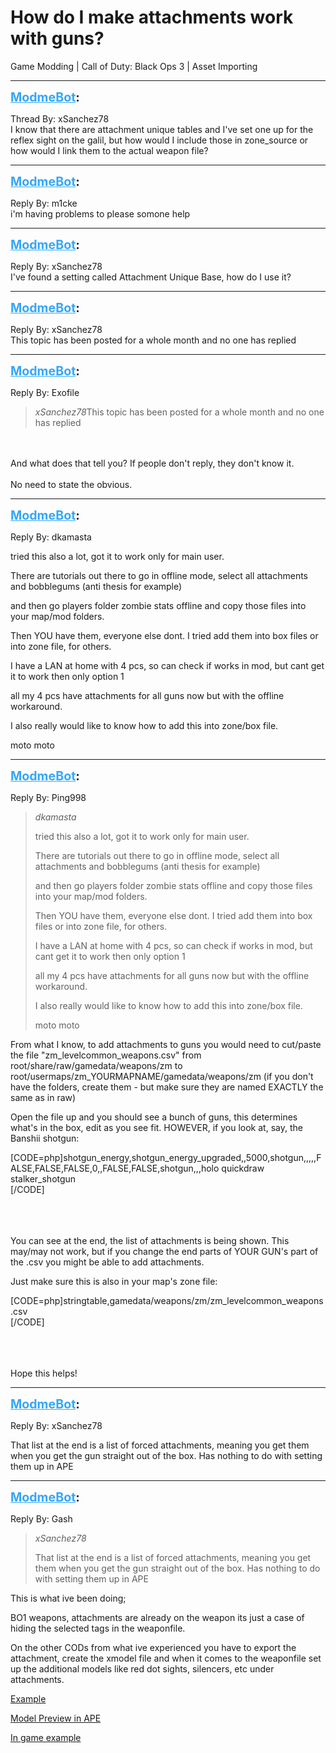 # How do I make attachments work with guns?
Game Modding | Call of Duty: Black Ops 3 | Asset Importing

---
<strong style="font-size: 1.4em;"><span style="text-decoration: underline;text-decoration-color: #34a7f9;"><span style="color:#34a7f9;">ModmeBot</span></span>:</strong>

<p>Thread By: xSanchez78<br />I know that there are attachment unique tables and I&#39;ve set one up for the reflex sight on the galil, but how would I include those in zone_source or how would I link them to the actual weapon file?</p>

---
<strong style="font-size: 1.4em;"><span style="text-decoration: underline;text-decoration-color: #34a7f9;"><span style="color:#34a7f9;">ModmeBot</span></span>:</strong>

<p>Reply By: m1cke<br />i&#39;m having problems to please somone help</p>

---
<strong style="font-size: 1.4em;"><span style="text-decoration: underline;text-decoration-color: #34a7f9;"><span style="color:#34a7f9;">ModmeBot</span></span>:</strong>

<p>Reply By: xSanchez78<br />I&#39;ve found a setting called Attachment Unique Base, how do I use it?</p>

---
<strong style="font-size: 1.4em;"><span style="text-decoration: underline;text-decoration-color: #34a7f9;"><span style="color:#34a7f9;">ModmeBot</span></span>:</strong>

<p>Reply By: xSanchez78<br />This topic has been posted for a whole month and no one has replied</p>

---
<strong style="font-size: 1.4em;"><span style="text-decoration: underline;text-decoration-color: #34a7f9;"><span style="color:#34a7f9;">ModmeBot</span></span>:</strong>

<p>Reply By: Exofile<br /><blockquote><em>xSanchez78</em>This topic has been posted for a whole month and no one has replied</blockquote><br /><br />And what does that tell you? If people don&#39;t reply, they don&#39;t know it. <br /><br />No need to state the obvious.</p>

---
<strong style="font-size: 1.4em;"><span style="text-decoration: underline;text-decoration-color: #34a7f9;"><span style="color:#34a7f9;">ModmeBot</span></span>:</strong>

<p>Reply By: dkamasta<br /><p style="text-align:left;">tried this also a lot, got it to work only for main user.</p><p style="text-align:left;">There are tutorials out there to go in offline mode, select all attachments and bobblegums (anti thesis for example)</p><p style="text-align:left;">and then go players folder zombie stats offline and copy those files into your map/mod folders.</p><p style="text-align:left;">Then YOU have them, everyone else dont. I tried add them into box files or into zone file, for others.</p><p style="text-align:left;">I have a LAN at home with 4 pcs, so can check if works in mod, but cant get it to work then only option 1</p><p style="text-align:left;">all my 4 pcs have attachments for all guns now but with the offline workaround.</p><p style="text-align:left;">I also really would like to know how to add this into zone/box file.</p><p style="text-align:left;"></p><p style="text-align:left;"></p><p style="text-align:left;">moto moto</p></p>

---
<strong style="font-size: 1.4em;"><span style="text-decoration: underline;text-decoration-color: #34a7f9;"><span style="color:#34a7f9;">ModmeBot</span></span>:</strong>

<p>Reply By: Ping998<br /><blockquote><em>dkamasta</em><p style="text-align:left;">tried this also a lot, got it to work only for main user.</p><p style="text-align:left;">There are tutorials out there to go in offline mode, select all attachments and bobblegums (anti thesis for example)</p><p style="text-align:left;">and then go players folder zombie stats offline and copy those files into your map/mod folders.</p><p style="text-align:left;">Then YOU have them, everyone else dont. I tried add them into box files or into zone file, for others.</p><p style="text-align:left;">I have a LAN at home with 4 pcs, so can check if works in mod, but cant get it to work then only option 1</p><p style="text-align:left;">all my 4 pcs have attachments for all guns now but with the offline workaround.</p><p style="text-align:left;">I also really would like to know how to add this into zone/box file.</p><p style="text-align:left;"></p><p style="text-align:left;"></p><p style="text-align:left;">moto moto</p></blockquote><p style="text-align:left;"></p><p style="text-align:left;">From what I know, to add attachments to guns you would need to cut/paste the file &quot;zm_levelcommon_weapons.csv&quot; from root/share/raw/gamedata/weapons/zm to root/usermaps/zm_YOURMAPNAME/gamedata/weapons/zm (if you don&#39;t have the folders, create them - but make sure they are named EXACTLY the same as in raw)</p><p style="text-align:left;"></p><p style="text-align:left;">Open the file up and you should see a bunch of guns, this determines what&#39;s in the box, edit as you see fit. HOWEVER, if you look at, say, the Banshii shotgun:</p><p style="text-align:left;"></p>[CODE=php]shotgun_energy,shotgun_energy_upgraded,,5000,shotgun,,,,,FALSE,FALSE,FALSE,0,,FALSE,FALSE,shotgun,,,holo quickdraw stalker_shotgun<br />[/CODE]<br /><br /><br /><br /><p style="text-align:left;"></p><p style="text-align:left;">You can see at the end, the list of attachments is being shown. This may/may not work, but if you change the end parts of YOUR GUN&#39;s part of the .csv you might be able to add attachments.</p><p style="text-align:left;"></p><p style="text-align:left;">Just make sure this is also in your map&#39;s zone file:</p><p style="text-align:left;"></p><p style="text-align:left;"></p>[CODE=php]stringtable,gamedata/weapons/zm/zm_levelcommon_weapons.csv<br />[/CODE]<br /><br /><br /><br /><p style="text-align:left;"></p><p style="text-align:left;"></p><p style="text-align:left;">Hope this helps!</p></p>

---
<strong style="font-size: 1.4em;"><span style="text-decoration: underline;text-decoration-color: #34a7f9;"><span style="color:#34a7f9;">ModmeBot</span></span>:</strong>

<p>Reply By: xSanchez78<br /><p style="text-align:left;">That list at the end is a list of forced attachments, meaning you get them when you get the gun straight out of the box. Has nothing to do with setting them up in APE</p></p>

---
<strong style="font-size: 1.4em;"><span style="text-decoration: underline;text-decoration-color: #34a7f9;"><span style="color:#34a7f9;">ModmeBot</span></span>:</strong>

<p>Reply By: Gash<br /><blockquote><em>xSanchez78</em><p style="text-align:left;">That list at the end is a list of forced attachments, meaning you get them when you get the gun straight out of the box. Has nothing to do with setting them up in APE</p></blockquote><p style="text-align:left;">This is what ive been doing;</p><p style="text-align:left;">BO1 weapons, attachments are already on the weapon its just a case of hiding the selected tags in the weaponfile.</p><p style="text-align:left;">On the other CODs from what ive experienced you have to export the attachment, create the xmodel file and when it comes to the weaponfile set up the additional models like red dot sights, silencers, etc under attachments.</p><p style="text-align:left;"></p><p style="text-align:left;"><a href="https://gyazo.com/ae69f410888e57e3b285ebd53b9b5147">Example</a></p><p style="text-align:left;"></p><p style="text-align:left;"><a href="https://gyazo.com/984f6c086a69373545563f81cbfb1f2f">Model Preview in APE</a></p><p style="text-align:left;"></p><p style="text-align:left;"><a href="https://gyazo.com/c6823fe673e9317ece47e4a86b0d4ba8">In game example</a></p></p>
